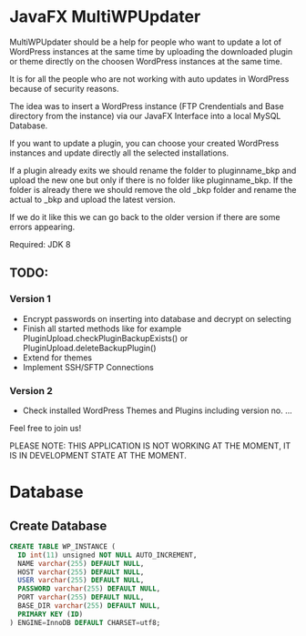 # JavaFX MultiWPUpdater
MultiWPUpdater should be a help for people who want to update a lot of WordPress instances at the same time by uploading the downloaded
plugin or theme directly on the choosen WordPress instances at the same time.

It is for all the people who are not working with auto updates in WordPress because of security reasons.

The idea was to insert a WordPress instance (FTP Crendentials and Base directory from the instance) via our JavaFX Interface into
a local MySQL Database.

If you want to update a plugin, you can choose your created WordPress instances and update directly all the selected installations.

If a plugin already exits we should rename the folder to pluginname_bkp and upload the new one but only if there is no folder
like pluginname_bkp. If the folder is already there we should remove the old _bkp folder and rename the actual to _bkp and upload
the latest version.

If we do it like this we can go back to the older version if there are some errors appearing.

Required: JDK 8

## TODO:
### Version 1
- Encrypt passwords on inserting into database and decrypt on selecting
- Finish all started methods like for example PluginUpload.checkPluginBackupExists() or PluginUpload.deleteBackupPlugin()
- Extend for themes
- Implement SSH/SFTP Connections

### Version 2
- Check installed WordPress Themes and Plugins including version no.
...

Feel free to join us!

PLEASE NOTE:
THIS APPLICATION IS NOT WORKING AT THE MOMENT, IT IS IN DEVELOPMENT STATE AT THE MOMENT.

# Database
## Create Database
```sql
CREATE TABLE WP_INSTANCE (
  ID int(11) unsigned NOT NULL AUTO_INCREMENT,
  NAME varchar(255) DEFAULT NULL,
  HOST varchar(255) DEFAULT NULL,
  USER varchar(255) DEFAULT NULL,
  PASSWORD varchar(255) DEFAULT NULL,
  PORT varchar(255) DEFAULT NULL,
  BASE_DIR varchar(255) DEFAULT NULL,
  PRIMARY KEY (ID)
) ENGINE=InnoDB DEFAULT CHARSET=utf8;
```
